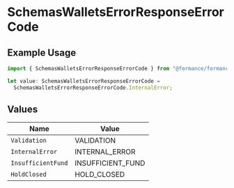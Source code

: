 # SchemasWalletsErrorResponseErrorCode

## Example Usage

```typescript
import { SchemasWalletsErrorResponseErrorCode } from "@formance/formance-sdk/sdk/models/errors";

let value: SchemasWalletsErrorResponseErrorCode =
  SchemasWalletsErrorResponseErrorCode.InternalError;
```

## Values

| Name               | Value              |
| ------------------ | ------------------ |
| `Validation`       | VALIDATION         |
| `InternalError`    | INTERNAL_ERROR     |
| `InsufficientFund` | INSUFFICIENT_FUND  |
| `HoldClosed`       | HOLD_CLOSED        |
